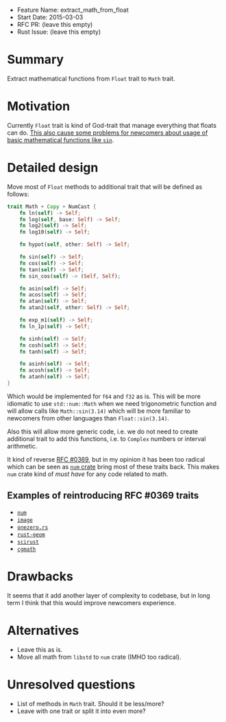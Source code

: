 - Feature Name: extract_math_from_float
- Start Date: 2015-03-03
- RFC PR: (leave this empty)
- Rust Issue: (leave this empty)

# Summary

Extract mathematical functions from `Float` trait to `Math` trait.

# Motivation

Currently `Float` trait is kind of God-trait that manage everything that floats
can do. [This also cause some problems for newcomers about usage of basic mathematical
functions like `sin`][sin-problem].

# Detailed design

Move most of `Float` methods to additional trait that will be defined as follows:

```rust
trait Math + Copy + NumCast {
    fn ln(self) -> Self;
    fn log(self, base: Self) -> Self;
    fn log2(self) -> Self;
    fn log10(self) -> Self;

    fn hypot(self, other: Self) -> Self;

    fn sin(self) -> Self;
    fn cos(self) -> Self;
    fn tan(self) -> Self;
    fn sin_cos(self) -> (Self, Self);

    fn asin(self) -> Self;
    fn acos(self) -> Self;
    fn atan(self) -> Self;
    fn atan2(self, other: Self) -> Self;

    fn exp_m1(self) -> Self;
    fn ln_1p(self) -> Self;

    fn sinh(self) -> Self;
    fn cosh(self) -> Self;
    fn tanh(self) -> Self;

    fn asinh(self) -> Self;
    fn acosh(self) -> Self;
    fn atanh(self) -> Self;
}
```

Which would be implemented for `f64` and `f32` as is. This will be more idiomatic
to use `std::num::Math` when we need trigonometric function and will allow calls
like `Math::sin(3.14)` which will be more familiar to newcomers from other languages
than `Float::sin(3.14)`.

Also this will allow more generic code, i.e. we do not need to create additional
trait to add this functions, i.e. to `Complex` numbers or interval arithmetic.

It kind of reverse [RFC #0369][rfc-0369], but in my opinion it has been too radical
which can be seen as [`num` crate][num] bring most of these traits back. This makes
`num` crate kind of _must have_ for any code related to math.

## Examples of reintroducing RFC #0369 traits

- [`num`][num]
- [`image`](https://github.com/PistonDevelopers/image/blob/master/src/traits.rs)
- [`onezero.rs`](https://github.com/japaric/onezero.rs)
- [`rust-geom`](https://github.com/servo/rust-geom/blob/master/src/num.rs)
- [`scirust`](https://github.com/indigits/scirust/tree/master/src/number)
- [`cgmath`](https://github.com/bjz/cgmath-rs)

# Drawbacks

It seems that it add another layer of complexity to codebase, but in long term
I think that this would improve newcomers experience.

# Alternatives

- Leave this as is.
- Move all math from `libstd` to `num` crate (IMHO too radical).

# Unresolved questions

- List of methods in `Math` trait. Should it be less/more?
- Leave with one trait or split it into even more?

[sin-problem]: http://stackoverflow.com/questions/28010779/where-is-the-sine-function
[rfc-0369]: https://github.com/rust-lang/rfcs/blob/master/text/0369-num-reform.md
[num]: https://github.com/rust-lang/num
